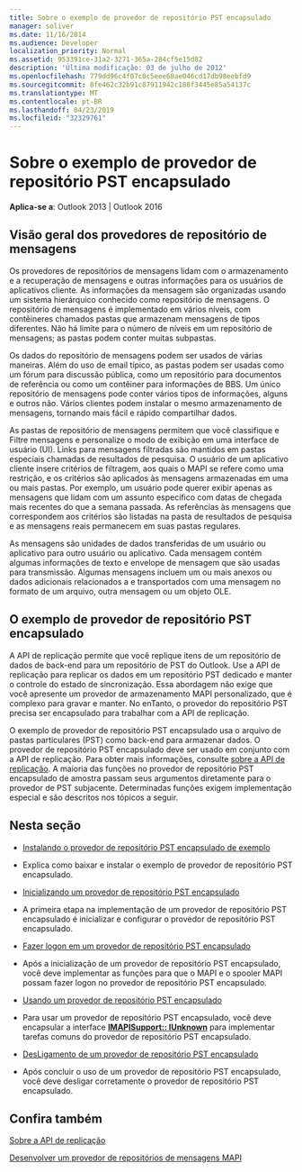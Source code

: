 ```yaml
---
title: Sobre o exemplo de provedor de repositório PST encapsulado
manager: soliver
ms.date: 11/16/2014
ms.audience: Developer
localization_priority: Normal
ms.assetid: 953391ce-31a2-3271-365a-284cf5e15d82
description: 'Última modificação: 03 de julho de 2012'
ms.openlocfilehash: 779dd96c4f07c0c5eee60ae046cd17db98eebfd9
ms.sourcegitcommit: 8fe462c32b91c87911942c188f3445e85a54137c
ms.translationtype: MT
ms.contentlocale: pt-BR
ms.lasthandoff: 04/23/2019
ms.locfileid: "32329761"
---
```

# <a name="about-the-sample-wrapped-pst-store-provider"></a>Sobre o exemplo de provedor de repositório PST encapsulado

 
  
**Aplica-se a**: Outlook 2013 | Outlook 2016 
  
## <a name="overview-of-message-store-providers"></a>Visão geral dos provedores de repositório de mensagens

Os provedores de repositórios de mensagens lidam com o armazenamento e a recuperação de mensagens e outras informações para os usuários de aplicativos cliente. As informações da mensagem são organizadas usando um sistema hierárquico conhecido como repositório de mensagens. O repositório de mensagens é implementado em vários níveis, com contêineres chamados pastas que armazenam mensagens de tipos diferentes. Não há limite para o número de níveis em um repositório de mensagens; as pastas podem conter muitas subpastas.
  
Os dados do repositório de mensagens podem ser usados de várias maneiras. Além do uso de email típico, as pastas podem ser usadas como um fórum para discussão pública, como um repositório para documentos de referência ou como um contêiner para informações de BBS. Um único repositório de mensagens pode conter vários tipos de informações, alguns e outros não. Vários clientes podem instalar o mesmo armazenamento de mensagens, tornando mais fácil e rápido compartilhar dados.
  
As pastas de repositório de mensagens permitem que você classifique e Filtre mensagens e personalize o modo de exibição em uma interface de usuário (UI). Links para mensagens filtradas são mantidos em pastas especiais chamadas de resultados de pesquisa. O usuário de um aplicativo cliente insere critérios de filtragem, aos quais o MAPI se refere como uma restrição, e os critérios são aplicados às mensagens armazenadas em uma ou mais pastas. Por exemplo, um usuário pode querer exibir apenas as mensagens que lidam com um assunto específico com datas de chegada mais recentes do que a semana passada. As referências às mensagens que correspondem aos critérios são listadas na pasta de resultados de pesquisa e as mensagens reais permanecem em suas pastas regulares.
  
As mensagens são unidades de dados transferidas de um usuário ou aplicativo para outro usuário ou aplicativo. Cada mensagem contém algumas informações de texto e envelope de mensagem que são usadas para transmissão. Algumas mensagens incluem um ou mais anexos ou dados adicionais relacionados a e transportados com uma mensagem no formato de um arquivo, outra mensagem ou um objeto OLE.
  
## <a name="the-sample-wrapped-pst-store-provider"></a>O exemplo de provedor de repositório PST encapsulado

A API de replicação permite que você replique itens de um repositório de dados de back-end para um repositório de PST do Outlook. Use a API de replicação para replicar os dados em um repositório PST dedicado e manter o controle do estado de sincronização. Essa abordagem não exige que você apresente um provedor de armazenamento MAPI personalizado, que é complexo para gravar e manter. No enTanto, o provedor do repositório PST precisa ser encapsulado para trabalhar com a API de replicação.
  
O exemplo de provedor de repositório PST encapsulado usa o arquivo de pastas particulares (PST) como back-end para armazenar dados. O provedor de repositório PST encapsulado deve ser usado em conjunto com a API de replicação. Para obter mais informações, consulte [sobre a API de replicação](about-the-replication-api.md). A maioria das funções no provedor de repositório PST encapsulado de amostra passam seus argumentos diretamente para o provedor de PST subjacente. Determinadas funções exigem implementação especial e são descritos nos tópicos a seguir.
  
## <a name="in-this-section"></a>Nesta seção

- [Instalando o provedor de repositório PST encapsulado de exemplo](installing-the-sample-wrapped-pst-store-provider.md)
    
- Explica como baixar e instalar o exemplo de provedor de repositório PST encapsulado.
    
- [Inicializando um provedor de repositório PST encapsulado](initializing-a-wrapped-pst-store-provider.md)
    
- A primeira etapa na implementação de um provedor de repositório PST encapsulado é inicializar e configurar o provedor de repositório PST encapsulado.
    
- [Fazer logon em um provedor de repositório PST encapsulado](logging-on-to-a-wrapped-pst-store-provider.md)
    
- Após a inicialização de um provedor de repositório PST encapsulado, você deve implementar as funções para que o MAPI e o spooler MAPI possam fazer logon no provedor de repositório PST encapsulado.
    
- [Usando um provedor de repositório PST encapsulado](using-a-wrapped-pst-store-provider.md)
    
- Para usar um provedor de repositório PST encapsulado, você deve encapsular a interface **[IMAPISupport:: IUnknown](imapisupportiunknown.md)** para implementar tarefas comuns do provedor de repositório PST encapsulado. 
    
- [DesLigamento de um provedor de repositório PST encapsulado](shutting-down-a-wrapped-pst-store-provider.md)
    
- Após concluir o uso de um provedor de repositório PST encapsulado, você deve desligar corretamente o provedor de repositório PST encapsulado.
    
## <a name="see-also"></a>Confira também



[Sobre a API de replicação](about-the-replication-api.md)
  
[Desenvolver um provedor de repositórios de mensagens MAPI](developing-a-mapi-message-store-provider.md)

